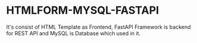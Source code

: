 # HTMLFORM-MYSQL-FASTAPI
It's consist of HTML Template as Frontend, FastAPI Framework is backend for REST API and MySQL is Database which used in it.
